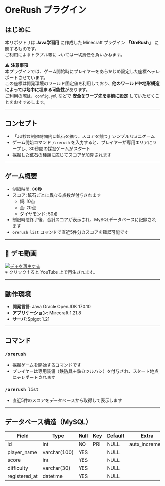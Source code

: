 # OreRush プラグイン

## はじめに
本リポジトリは **Java学習用** に作成した Minecraft プラグイン **「OreRush」** に関するものです。  
ご利用によるトラブル等については一切責任を負いかねます。

⚠️ **注意事項**  
本プラグインでは、ゲーム開始時にプレイヤーをあらかじめ設定した座標へテレポートさせています。  
この座標は開発環境のワールド固定値を利用しており、**他のワールドや地形構造によっては地中に埋まる可能性**があります。  
ご利用の際は、`config.yml` などで **安全なワープ先を事前に設定** していただくことをおすすめします。

---

## コンセプト
- 「30秒の制限時間内に鉱石を掘り、スコアを競う」シンプルなミニゲーム  
- ゲーム開始コマンド `/orerush` を入力すると、プレイヤーが専用エリアにワープし、30秒間の採掘ゲームがスタート  
- 採掘した鉱石の種類に応じてスコアが加算されます  

---

## ゲーム概要
- 制限時間: **30秒**
- スコア: 鉱石ごとに異なる点数が付与されます  
  - 銅: 10点  
  - 金: 20点  
  - ダイヤモンド: 50点  
- 制限時間終了後、合計スコアが表示され、MySQLデータベースに記録されます
- `orerush list` コマンドで直近5件分のスコアを確認可能です

---

## 🎥 デモ動画
[![デモを再生する](https://img.youtube.com/vi/NJIBmDLe3E8/0.jpg)](https://www.youtube.com/watch?v=NJIBmDLe3E8)  
※ クリックすると YouTube 上で再生されます。

---

## 動作環境
- **開発言語**: Java Oracle OpenJDK 17.0.10  
- **アプリケーション**: Minecraft 1.21.8
- **サーバ**: Spigot 1.21

---

## コマンド

### `/orerush`
- 採掘ゲームを開始するコマンドです  
- プレイヤーは専用装備（鉄防具＋鉄のツルハシ）を付与され、スタート地点にテレポートされます  

### `/orerush list`
- 直近5件のスコアをデータベースから取得して表示します  

---

## データベース構造（MySQL）
| Field         | Type         | Null | Key | Default | Extra          |
| ------------- | ------------ | ---- | --- | ------- | -------------- |
| id            | int          | NO   | PRI | NULL    | auto_increment |
| player_name   | varchar(100) | YES  |     | NULL    |                |
| score         | int          | YES  |     | NULL    |                |
| difficulty    | varchar(30)  | YES  |     | NULL    |                |
| registered_at | datetime     | YES  |     | NULL    |                |

